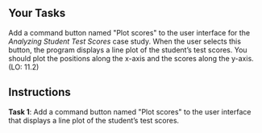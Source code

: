 <!-- manual -->

## Your Tasks

Add a command button named "Plot scores" to the user interface for the _Analyzing Student Test Scores_ case study. When the user selects this button, the program displays a line plot of the student’s test scores. You should plot the positions along the x-axis and the scores along the y-axis. (LO: 11.2)

<!--
{
    "CopyExercise": {
        "name": "11.2 program files",
        "copyTarget": "/chapter11/ex02/student/*",
        "pasteTarget": "/*"
    }
}
-->

## Instructions

**Task 1**: Add a command button named "Plot scores" to the user interface that displays a line plot of the student’s test scores.